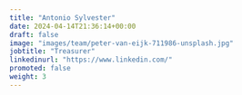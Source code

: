 ```yaml
---
title: "Antonio Sylvester"
date: 2024-04-14T21:36:14+00:00
draft: false
image: "images/team/peter-van-eijk-711986-unsplash.jpg"
jobtitle: "Treasurer"
linkedinurl: "https://www.linkedin.com/"
promoted: false
weight: 3
---
```

